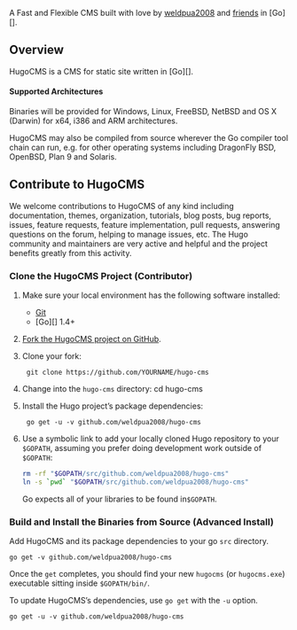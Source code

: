 A Fast and Flexible CMS built with love by [weldpua2008](https://github.com/weldpua2008) and [friends](https://github.com/weldpua2008/hugo-cms/graphs/contributors) in [Go][].

## Overview

HugoCMS is a CMS for static site written in [Go][].

#### Supported Architectures

Binaries will be provided for Windows, Linux, FreeBSD, NetBSD and OS&nbsp;X (Darwin) for x64, i386 and ARM architectures.

HugoCMS may also be compiled from source wherever the Go compiler tool chain can run, e.g. for other operating systems including DragonFly BSD, OpenBSD, Plan&nbsp;9 and Solaris.

## Contribute to HugoCMS

We welcome contributions to HugoCMS of any kind including documentation, themes, organization, tutorials, blog posts, bug reports, issues, feature requests, feature implementation, pull requests, answering questions on the forum, helping to manage issues, etc. 
The Hugo community and maintainers are very active and helpful and the project benefits greatly from this activity.

### Clone the HugoCMS Project (Contributor)

1. Make sure your local environment has the following software installed:

    * [Git](https://git-scm.com/)    
    * [Go][] 1.4+
    
2. [Fork the HugoCMS project on GitHub](https://github.com/weldpua2008/hugo-cms/).
3. Clone your fork:

        git clone https://github.com/YOURNAME/hugo-cms

4. Change into the `hugo-cms` directory:
        cd hugo-cms

5. Install the Hugo project’s package dependencies:

        go get -u -v github.com/weldpua2008/hugo-cms
6. Use a symbolic link to add your locally cloned Hugo repository to your `$GOPATH`, assuming you prefer doing development work outside of `$GOPATH`:

    ``` bash
    rm -rf "$GOPATH/src/github.com/weldpua2008/hugo-cms"
    ln -s `pwd` "$GOPATH/src/github.com/weldpua2008/hugo-cms"
    ```

    Go expects all of your libraries to be found in`$GOPATH`.


### Build and Install the Binaries from Source (Advanced Install)

Add HugoCMS and its package dependencies to your go `src` directory.

    go get -v github.com/weldpua2008/hugo-cms

Once the `get` completes, you should find your new `hugocms` (or `hugocms.exe`) executable sitting inside `$GOPATH/bin/`.

To update HugoCMS’s dependencies, use `go get` with the `-u` option.

    go get -u -v github.com/weldpua2008/hugo-cms


